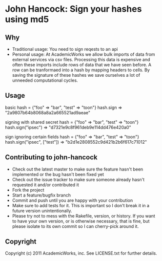 # John Hancock: Sign your hashes using md5

## Why

  * Traditional usage: You need to sign reqests to an api
  * Personal usage:  At AcademicWorks we allow bulk imports of data from external services via csv files.  Processing this data is expensive and often these imports include rows of data that we have seen before.  A row can be tranformaed into a hash by mapping headers to cells.   By saving the signature of these hashes we save ourselves a lot of unneeded computational cycles.

## Usage

  basic
  	hash = {"foo" => "bar", "test" => "toon"}
  	hash.sign
  	=> "2a9807b64b8068a8a2a665521ad9aeae"

  signing with shared secret
  	hash = {"foo" => "bar", "test" => "toon"}
  	hash.sign("ipsec")
  	=> "d7321e9c8f961deb9e114dd476e420a0"

  sign ignoring certain fields
  	hash = {"foo" => "bar", "test" => "toon"}
  	hash.sign("ipsec", ["test"])
  	=> "b2d1e2808552c9d421b2b6f617c71012"


## Contributing to john-hancock
 
  * Check out the latest master to make sure the feature hasn't been implemented or the bug hasn't been fixed yet
  * Check out the issue tracker to make sure someone already hasn't requested it and/or contributed it
  * Fork the project
  * Start a feature/bugfix branch
  * Commit and push until you are happy with your contribution
  * Make sure to add tests for it. This is important so I don't break it in a future version unintentionally.
  * Please try not to mess with the Rakefile, version, or history. If you want to have your own version, or is otherwise necessary, that is fine, but please isolate to its own commit so I can cherry-pick around it.

## Copyright

  Copyright (c) 2011 AcademicWorks, inc. See LICENSE.txt for
  further details.

